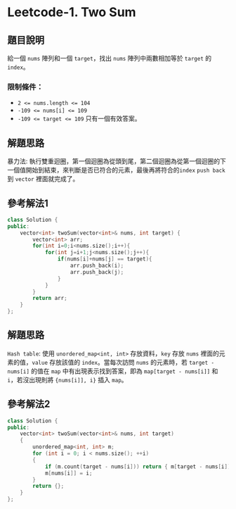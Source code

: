 
# Leetcode-1. Two Sum
## 題目說明
給一個 `nums` 陣列和一個 `target`，找出 `nums` 陣列中兩數相加等於 `target` 的 `index`。
### 限制條件：
- `2 <= nums.length <= 104`
- `-109 <= nums[i] <= 109`
- `-109 <= target <= 109`
只有一個有效答案。
## 解題思路
暴力法: 執行雙重迴圈，第一個迴圈為從頭到尾，第二個迴圈為從第一個迴圈的下一個值開始到結束，來判斷是否已符合的元素，最後再將符合的`index` `push back` 到 `vector` 裡面就完成了。

## 參考解法1

```cpp title="C++ Solution 1: (Brute Force)" showLineNumbers
class Solution {
public:
    vector<int> twoSum(vector<int>& nums, int target) {
        vector<int> arr;
        for(int i=0;i<nums.size();i++){
            for(int j=i+1;j<nums.size();j++){
                if(nums[i]+nums[j] == target){
                    arr.push_back(i);
                    arr.push_back(j);
                }
            }
        }
        return arr;
    }
};
```
## 解題思路
`Hash table`: 使用 `unordered_map<int, int>` 存放資料，`key` 存放 `nums` 裡面的元素的值，`value` 存放該值的 `index`。當每次訪問 `nums` 的元素時，若 `target - nums[i]` 的值在 `map` 中有出現表示找到答案，即為 `map[target - nums[i]]` 和 `i`，若沒出現則將 `{nums[i]], i}` 插入 `map`。

## 參考解法2
```cpp title="C++ Solution 2: (Hash Table)" showLineNumbers
class Solution {
public:
    vector<int> twoSum(vector<int>& nums, int target)
    {
        unordered_map<int, int> m;
        for (int i = 0; i < nums.size(); ++i)
        {
            if (m.count(target - nums[i])) return { m[target - nums[i]], i };
            m[nums[i]] = i;
        }
        return {};
    }
};
```
